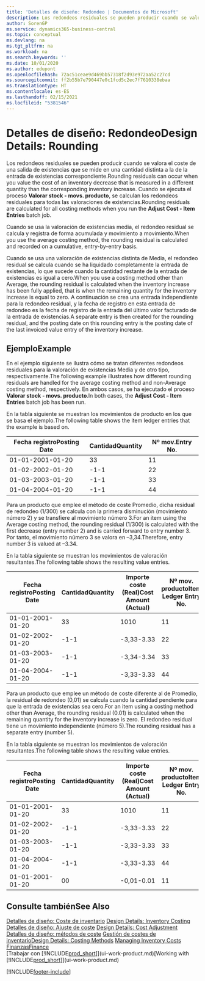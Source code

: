 ```yaml
---
title: 'Detalles de diseño: Redondeo | Documentos de Microsoft'
description: Los redondeos residuales se pueden producir cuando se valora el coste de una salida de existencias que se mide en una cantidad distinta a la de la entrada de existencias correspondiente. Cuando se ejecuta el proceso **Valorar stock - movs. producto**, se calculan los redondeos residuales para todas las valoraciones de existencias.
author: SorenGP
ms.service: dynamics365-business-central
ms.topic: conceptual
ms.devlang: na
ms.tgt_pltfrm: na
ms.workload: na
ms.search.keywords: ''
ms.date: 10/01/2020
ms.author: edupont
ms.openlocfilehash: 72ac51ceae9d469bb57318f2d93e972aa52c27cd
ms.sourcegitcommit: ff2b55b7e790447e0c1fcd5c2ec7f7610338ebaa
ms.translationtype: HT
ms.contentlocale: es-ES
ms.lasthandoff: 02/15/2021
ms.locfileid: "5381546"
---
```

# <a name="design-details-rounding"></a><span data-ttu-id="3e713-104">Detalles de diseño: Redondeo</span><span class="sxs-lookup"><span data-stu-id="3e713-104">Design Details: Rounding</span></span>
<span data-ttu-id="3e713-105">Los redondeos residuales se pueden producir cuando se valora el coste de una salida de existencias que se mide en una cantidad distinta a la de la entrada de existencias correspondiente.</span><span class="sxs-lookup"><span data-stu-id="3e713-105">Rounding residuals can occur when you value the cost of an inventory decrease that is measured in a different quantity than the corresponding inventory increase.</span></span> <span data-ttu-id="3e713-106">Cuando se ejecuta el proceso **Valorar stock - movs. producto**, se calculan los redondeos residuales para todas las valoraciones de existencias.</span><span class="sxs-lookup"><span data-stu-id="3e713-106">Rounding residuals are calculated for all costing methods when you run the **Adjust Cost - Item Entries** batch job.</span></span>  

 <span data-ttu-id="3e713-107">Cuando se usa la valoración de existencias media, el redondeo residual se calcula y registra de forma acumulada y movimiento a movimiento.</span><span class="sxs-lookup"><span data-stu-id="3e713-107">When you use the average costing method, the rounding residual is calculated and recorded on a cumulative, entry-by-entry basis.</span></span>  

 <span data-ttu-id="3e713-108">Cuando se usa una valoración de existencias distinta de Media, el redondeo residual se calcula cuando se ha liquidado completamente la entrada de existencias, lo que sucede cuando la cantidad restante de la entrada de existencias es igual a cero.</span><span class="sxs-lookup"><span data-stu-id="3e713-108">When you use a costing method other than Average, the rounding residual is calculated when the inventory increase has been fully applied, that is when the remaining quantity for the inventory increase is equal to zero.</span></span> <span data-ttu-id="3e713-109">A continuación se crea una entrada independiente para la redondeo residual, y la fecha de registro en esta entrada de redondeo es la fecha de registro de la entrada del último valor facturado de la entrada de existencias.</span><span class="sxs-lookup"><span data-stu-id="3e713-109">A separate entry is then created for the rounding residual, and the posting date on this rounding entry is the posting date of the last invoiced value entry of the inventory increase.</span></span>  

## <a name="example"></a><span data-ttu-id="3e713-110">Ejemplo</span><span class="sxs-lookup"><span data-stu-id="3e713-110">Example</span></span>  
 <span data-ttu-id="3e713-111">En el ejemplo siguiente se ilustra cómo se tratan diferentes redondeos residuales para la valoración de existencias Media y de otro tipo, respectivamente.</span><span class="sxs-lookup"><span data-stu-id="3e713-111">The following example illustrates how different rounding residuals are handled for the average costing method and non-Average costing method, respectively.</span></span> <span data-ttu-id="3e713-112">En ambos casos, se ha ejecutado el proceso **Valorar stock - movs. producto**.</span><span class="sxs-lookup"><span data-stu-id="3e713-112">In both cases, the **Adjust Cost - Item Entries** batch job has been run.</span></span>  

 <span data-ttu-id="3e713-113">En la tabla siguiente se muestran los movimientos de producto en los que se basa el ejemplo.</span><span class="sxs-lookup"><span data-stu-id="3e713-113">The following table shows the item ledger entries that the example is based on.</span></span>  

|<span data-ttu-id="3e713-114">Fecha registro</span><span class="sxs-lookup"><span data-stu-id="3e713-114">Posting Date</span></span>|<span data-ttu-id="3e713-115">Cantidad</span><span class="sxs-lookup"><span data-stu-id="3e713-115">Quantity</span></span>|<span data-ttu-id="3e713-116">Nº mov.</span><span class="sxs-lookup"><span data-stu-id="3e713-116">Entry No.</span></span>|  
|------------------|--------------|---------------|  
|<span data-ttu-id="3e713-117">01-01-20</span><span class="sxs-lookup"><span data-stu-id="3e713-117">01-01-20</span></span>|<span data-ttu-id="3e713-118">3</span><span class="sxs-lookup"><span data-stu-id="3e713-118">3</span></span>|<span data-ttu-id="3e713-119">1</span><span class="sxs-lookup"><span data-stu-id="3e713-119">1</span></span>|  
|<span data-ttu-id="3e713-120">01-02-20</span><span class="sxs-lookup"><span data-stu-id="3e713-120">02-01-20</span></span>|<span data-ttu-id="3e713-121">-1</span><span class="sxs-lookup"><span data-stu-id="3e713-121">-1</span></span>|<span data-ttu-id="3e713-122">2</span><span class="sxs-lookup"><span data-stu-id="3e713-122">2</span></span>|  
|<span data-ttu-id="3e713-123">01-03-20</span><span class="sxs-lookup"><span data-stu-id="3e713-123">03-01-20</span></span>|<span data-ttu-id="3e713-124">-1</span><span class="sxs-lookup"><span data-stu-id="3e713-124">-1</span></span>|<span data-ttu-id="3e713-125">3</span><span class="sxs-lookup"><span data-stu-id="3e713-125">3</span></span>|  
|<span data-ttu-id="3e713-126">01-04-20</span><span class="sxs-lookup"><span data-stu-id="3e713-126">04-01-20</span></span>|<span data-ttu-id="3e713-127">-1</span><span class="sxs-lookup"><span data-stu-id="3e713-127">-1</span></span>|<span data-ttu-id="3e713-128">4</span><span class="sxs-lookup"><span data-stu-id="3e713-128">4</span></span>|  

 <span data-ttu-id="3e713-129">Para un producto que emplee el método de coste Promedio, dicha residual de redondeo (1/300) se calcula con la primera disminución (movimiento número 2) y se transfiere al movimiento número 3.</span><span class="sxs-lookup"><span data-stu-id="3e713-129">For an item using the Average costing method, the rounding residual (1/300) is calculated with the first decrease (entry number 2) and is carried forward to entry number 3.</span></span> <span data-ttu-id="3e713-130"> Por tanto, el movimiento número 3 se valora en –3,34.</span><span class="sxs-lookup"><span data-stu-id="3e713-130">Therefore, entry number 3 is valued at –3.34.</span></span>  

 <span data-ttu-id="3e713-131">En la tabla siguiente se muestran los movimientos de valoración resultantes.</span><span class="sxs-lookup"><span data-stu-id="3e713-131">The following table shows the resulting value entries.</span></span>  

|<span data-ttu-id="3e713-132">Fecha registro</span><span class="sxs-lookup"><span data-stu-id="3e713-132">Posting Date</span></span>|<span data-ttu-id="3e713-133">Cantidad</span><span class="sxs-lookup"><span data-stu-id="3e713-133">Quantity</span></span>|<span data-ttu-id="3e713-134">Importe coste (Real)</span><span class="sxs-lookup"><span data-stu-id="3e713-134">Cost Amount (Actual)</span></span>|<span data-ttu-id="3e713-135">Nº mov. producto</span><span class="sxs-lookup"><span data-stu-id="3e713-135">Item Ledger Entry No.</span></span>|<span data-ttu-id="3e713-136">Nº mov.</span><span class="sxs-lookup"><span data-stu-id="3e713-136">Entry No.</span></span>|  
|------------------|--------------|----------------------------|---------------------------|---------------|  
|<span data-ttu-id="3e713-137">01-01-20</span><span class="sxs-lookup"><span data-stu-id="3e713-137">01-01-20</span></span>|<span data-ttu-id="3e713-138">3</span><span class="sxs-lookup"><span data-stu-id="3e713-138">3</span></span>|<span data-ttu-id="3e713-139">10</span><span class="sxs-lookup"><span data-stu-id="3e713-139">10</span></span>|<span data-ttu-id="3e713-140">1</span><span class="sxs-lookup"><span data-stu-id="3e713-140">1</span></span>|<span data-ttu-id="3e713-141">1</span><span class="sxs-lookup"><span data-stu-id="3e713-141">1</span></span>|  
|<span data-ttu-id="3e713-142">01-02-20</span><span class="sxs-lookup"><span data-stu-id="3e713-142">02-01-20</span></span>|<span data-ttu-id="3e713-143">-1</span><span class="sxs-lookup"><span data-stu-id="3e713-143">-1</span></span>|<span data-ttu-id="3e713-144">-3,33</span><span class="sxs-lookup"><span data-stu-id="3e713-144">-3.33</span></span>|<span data-ttu-id="3e713-145">2</span><span class="sxs-lookup"><span data-stu-id="3e713-145">2</span></span>|<span data-ttu-id="3e713-146">2</span><span class="sxs-lookup"><span data-stu-id="3e713-146">2</span></span>|  
|<span data-ttu-id="3e713-147">01-03-20</span><span class="sxs-lookup"><span data-stu-id="3e713-147">03-01-20</span></span>|<span data-ttu-id="3e713-148">-1</span><span class="sxs-lookup"><span data-stu-id="3e713-148">-1</span></span>|<span data-ttu-id="3e713-149">-3,34</span><span class="sxs-lookup"><span data-stu-id="3e713-149">-3.34</span></span>|<span data-ttu-id="3e713-150">3</span><span class="sxs-lookup"><span data-stu-id="3e713-150">3</span></span>|<span data-ttu-id="3e713-151">3</span><span class="sxs-lookup"><span data-stu-id="3e713-151">3</span></span>|  
|<span data-ttu-id="3e713-152">01-04-20</span><span class="sxs-lookup"><span data-stu-id="3e713-152">04-01-20</span></span>|<span data-ttu-id="3e713-153">-1</span><span class="sxs-lookup"><span data-stu-id="3e713-153">-1</span></span>|<span data-ttu-id="3e713-154">-3,33</span><span class="sxs-lookup"><span data-stu-id="3e713-154">-3.33</span></span>|<span data-ttu-id="3e713-155">4</span><span class="sxs-lookup"><span data-stu-id="3e713-155">4</span></span>|<span data-ttu-id="3e713-156">4</span><span class="sxs-lookup"><span data-stu-id="3e713-156">4</span></span>|  

 <span data-ttu-id="3e713-157">Para un producto que emplee un método de coste diferente al de Promedio, la residual de redondeo (0,01) se calcula cuando la cantidad pendiente para que la entrada de existencias sea cero.</span><span class="sxs-lookup"><span data-stu-id="3e713-157">For an item using a costing method other than Average, the rounding residual (0.01) is calculated when the remaining quantity for the inventory increase is zero.</span></span> <span data-ttu-id="3e713-158">El redondeo residual tiene un movimiento independiente (número 5).</span><span class="sxs-lookup"><span data-stu-id="3e713-158">The rounding residual has a separate entry (number 5).</span></span>  

 <span data-ttu-id="3e713-159">En la tabla siguiente se muestran los movimientos de valoración resultantes.</span><span class="sxs-lookup"><span data-stu-id="3e713-159">The following table shows the resulting value entries.</span></span>  

|<span data-ttu-id="3e713-160">Fecha registro</span><span class="sxs-lookup"><span data-stu-id="3e713-160">Posting Date</span></span>|<span data-ttu-id="3e713-161">Cantidad</span><span class="sxs-lookup"><span data-stu-id="3e713-161">Quantity</span></span>|<span data-ttu-id="3e713-162">Importe coste (Real)</span><span class="sxs-lookup"><span data-stu-id="3e713-162">Cost Amount (Actual)</span></span>|<span data-ttu-id="3e713-163">Nº mov. producto</span><span class="sxs-lookup"><span data-stu-id="3e713-163">Item Ledger Entry No.</span></span>|<span data-ttu-id="3e713-164">Nº mov.</span><span class="sxs-lookup"><span data-stu-id="3e713-164">Entry No.</span></span>|  
|------------------|--------------|----------------------------|---------------------------|---------------|  
|<span data-ttu-id="3e713-165">01-01-20</span><span class="sxs-lookup"><span data-stu-id="3e713-165">01-01-20</span></span>|<span data-ttu-id="3e713-166">3</span><span class="sxs-lookup"><span data-stu-id="3e713-166">3</span></span>|<span data-ttu-id="3e713-167">10</span><span class="sxs-lookup"><span data-stu-id="3e713-167">10</span></span>|<span data-ttu-id="3e713-168">1</span><span class="sxs-lookup"><span data-stu-id="3e713-168">1</span></span>|<span data-ttu-id="3e713-169">1</span><span class="sxs-lookup"><span data-stu-id="3e713-169">1</span></span>|  
|<span data-ttu-id="3e713-170">01-02-20</span><span class="sxs-lookup"><span data-stu-id="3e713-170">02-01-20</span></span>|<span data-ttu-id="3e713-171">-1</span><span class="sxs-lookup"><span data-stu-id="3e713-171">-1</span></span>|<span data-ttu-id="3e713-172">-3,33</span><span class="sxs-lookup"><span data-stu-id="3e713-172">-3.33</span></span>|<span data-ttu-id="3e713-173">2</span><span class="sxs-lookup"><span data-stu-id="3e713-173">2</span></span>|<span data-ttu-id="3e713-174">2</span><span class="sxs-lookup"><span data-stu-id="3e713-174">2</span></span>|  
|<span data-ttu-id="3e713-175">01-03-20</span><span class="sxs-lookup"><span data-stu-id="3e713-175">03-01-20</span></span>|<span data-ttu-id="3e713-176">-1</span><span class="sxs-lookup"><span data-stu-id="3e713-176">-1</span></span>|<span data-ttu-id="3e713-177">-3,33</span><span class="sxs-lookup"><span data-stu-id="3e713-177">-3.33</span></span>|<span data-ttu-id="3e713-178">3</span><span class="sxs-lookup"><span data-stu-id="3e713-178">3</span></span>|<span data-ttu-id="3e713-179">3</span><span class="sxs-lookup"><span data-stu-id="3e713-179">3</span></span>|  
|<span data-ttu-id="3e713-180">01-04-20</span><span class="sxs-lookup"><span data-stu-id="3e713-180">04-01-20</span></span>|<span data-ttu-id="3e713-181">-1</span><span class="sxs-lookup"><span data-stu-id="3e713-181">-1</span></span>|<span data-ttu-id="3e713-182">-3,33</span><span class="sxs-lookup"><span data-stu-id="3e713-182">-3.33</span></span>|<span data-ttu-id="3e713-183">4</span><span class="sxs-lookup"><span data-stu-id="3e713-183">4</span></span>|<span data-ttu-id="3e713-184">4</span><span class="sxs-lookup"><span data-stu-id="3e713-184">4</span></span>|  
|<span data-ttu-id="3e713-185">01-01-20</span><span class="sxs-lookup"><span data-stu-id="3e713-185">01-01-20</span></span>|<span data-ttu-id="3e713-186">0</span><span class="sxs-lookup"><span data-stu-id="3e713-186">0</span></span>|<span data-ttu-id="3e713-187">-0,01</span><span class="sxs-lookup"><span data-stu-id="3e713-187">-0.01</span></span>|<span data-ttu-id="3e713-188">1</span><span class="sxs-lookup"><span data-stu-id="3e713-188">1</span></span>|<span data-ttu-id="3e713-189">5</span><span class="sxs-lookup"><span data-stu-id="3e713-189">5</span></span>|  

## <a name="see-also"></a><span data-ttu-id="3e713-190">Consulte también</span><span class="sxs-lookup"><span data-stu-id="3e713-190">See Also</span></span>  
 <span data-ttu-id="3e713-191">[Detalles de diseño: Coste de inventario](design-details-inventory-costing.md) </span><span class="sxs-lookup"><span data-stu-id="3e713-191">[Design Details: Inventory Costing](design-details-inventory-costing.md) </span></span>  
 <span data-ttu-id="3e713-192">[Detalles de diseño: Ajuste de coste](design-details-cost-adjustment.md) </span><span class="sxs-lookup"><span data-stu-id="3e713-192">[Design Details: Cost Adjustment](design-details-cost-adjustment.md) </span></span>  
 <span data-ttu-id="3e713-193">[Detalles de diseño: métodos de coste](design-details-costing-methods.md) [Gestión de costes de inventario](finance-manage-inventory-costs.md)</span><span class="sxs-lookup"><span data-stu-id="3e713-193">[Design Details: Costing Methods](design-details-costing-methods.md) [Managing Inventory Costs](finance-manage-inventory-costs.md)</span></span>  
 [<span data-ttu-id="3e713-194">Finanzas</span><span class="sxs-lookup"><span data-stu-id="3e713-194">Finance</span></span>](finance.md)  
 <span data-ttu-id="3e713-195">[Trabajar con [!INCLUDE[prod_short](includes/prod_short.md)]](ui-work-product.md)</span><span class="sxs-lookup"><span data-stu-id="3e713-195">[Working with [!INCLUDE[prod_short](includes/prod_short.md)]](ui-work-product.md)</span></span>


[!INCLUDE[footer-include](includes/footer-banner.md)]